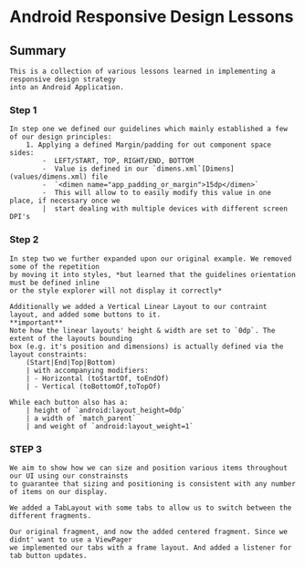 # Android Responsive Design Lessons

## Summary
    This is a collection of various lessons learned in implementing a responsive design strategy
    into an Android Application.
    
### Step 1
    In step one we defined our guidelines which mainly established a few of our design principles:
        1. Applying a defined Margin/padding for out component space sides:
            -  LEFT/START, TOP, RIGHT/END, BOTTOM
            -  Value is defined in our `dimens.xml`[Dimens](values/dimens.xml) file
            -  `<dimen name="app_padding_or_margin">15dp</dimen>`
            -  This will allow to to easily modify this value in one place, if necessary once we 
            |  start dealing with multiple devices with different screen DPI's
            
### Step 2
    In step two we further expanded upon our original example. We removed some of the repetition
    by moving it into styles, *but learned that the guidelines orientation must be defined inline
    or the style explorer will not display it correctly* 
    
    Additionally we added a Vertical Linear Layout to our contraint layout, and added some buttons to it.
    **important**
    Note how the linear layouts' height & width are set to `0dp`. The extent of the layouts bounding
    box (e.g. it's position and dimensions) is actually defined via the layout constraints: 
        (Start|End|Top|Bottom)
        | with accompanying modifiers: 
        | - Horizontal (toStartOf, toEndOf)
        | - Vertical (toBottomOf,toTopOf)
    
    While each button also has a: 
        | height of `android:layout_height=0dp` 
        | a width of `match_parent` 
        | and weight of `android:layout_weight=1`
        
### STEP 3
    We aim to show how we can size and position various items throughout our UI using our constrainsts
    to guarantee that sizing and positioning is consistent with any number of items on our display.
    
    We added a TabLayout with some tabs to allow us to switch between the different fragments. 
    
    Our original fragment, and now the added centered fragment. Since we didnt' want to use a ViewPager
    we implemented our tabs with a frame layout. And added a listener for tab button updates.